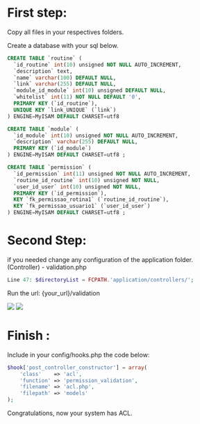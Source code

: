 <h1> First step: </h1>

Copy all files in your respectives folders.

Create a database with your sql below.
```sql
CREATE TABLE `routine` (
  `id_routine` int(10) unsigned NOT NULL AUTO_INCREMENT,
  `description` text,
  `name` varchar(100) DEFAULT NULL,
  `link` varchar(255) DEFAULT NULL,
  `module_id_module` int(10) unsigned DEFAULT NULL,
  `whitelist` int(11) NOT NULL DEFAULT '0',
  PRIMARY KEY (`id_routine`),
  UNIQUE KEY `link_UNIQUE` (`link`)
) ENGINE=MyISAM DEFAULT CHARSET=utf8 

CREATE TABLE `module` (
  `id_module` int(10) unsigned NOT NULL AUTO_INCREMENT,
  `description` varchar(255) DEFAULT NULL,
  PRIMARY KEY (`id_module`)
) ENGINE=MyISAM DEFAULT CHARSET=utf8 ;

CREATE TABLE `permission` (
  `id_permission` int(11) unsigned NOT NULL AUTO_INCREMENT,
  `routine_id_routine` int(10) unsigned NOT NULL,
  `user_id_user` int(10) unsigned NOT NULL,
  PRIMARY KEY (`id_permission`),
  KEY `fk_permissao_rotina1` (`routine_id_routine`),
  KEY `fk_permissao_usuario1` (`user_id_user`)
) ENGINE=MyISAM DEFAULT CHARSET=utf8 ;
```

<h1>Second Step: </h1>

if you needed change any configuration of the application folder. (Controller) - validation.php

```php
Line 47: $directoryList = FCPATH.'application/controllers/';
```

Run the url: {your_url}/validation

<img style="max-width:100%;" src="https://raw.github.com/scorpionslh/ACL/master/screenshot/validation2.png">

<img style="max-width:100%;" src="https://raw.github.com/scorpionslh/ACL/master/screenshot/validation1.png">

<h1>Finish : </h1>

Include in your config/hooks.php the code below:
```php
$hook['post_controller_constructor'] = array(
    'class'    => 'acl',
    'function' => 'permission_validation',
    'filename' => 'acl.php',
    'filepath' => 'models'
);  
```
Congratulations, now your system has ACL.


